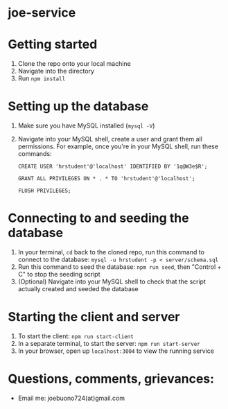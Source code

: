 # joe-service

# Getting started

1. Clone the repo onto your local machine
2. Navigate into the directory
3. Run `npm install`

# Setting up the database
1. Make sure you have MySQL installed (`mysql -V`)
2. Navigate into your MySQL shell, create a user and grant them all permissions. For example, once you're in your MySQL shell, run these commands:

    `CREATE USER 'hrstudent'@'localhost' IDENTIFIED BY '1q@W3e$R';`
    
    `GRANT ALL PRIVILEGES ON * . * TO 'hrstudent'@'localhost';`
    
    `FLUSH PRIVILEGES;`

# Connecting to and seeding the database
1. In your terminal, `cd` back to the cloned repo, run this command to connect to the database: `mysql -u hrstudent -p < server/schema.sql`
2. Run this command to seed the database: `npm run seed`, then "Control + C" to stop the seeding script
3. (Optional) Navigate into your MySQL shell to check that the script actually created and seeded the database

# Starting the client and server
1. To start the client: `npm run start-client`
2. In a separate terminal, to start the server: `npm run start-server`
3. In your browser, open up `localhost:3004` to view the running service

# Questions, comments, grievances:
- Email me: joebuono724(at)gmail.com
